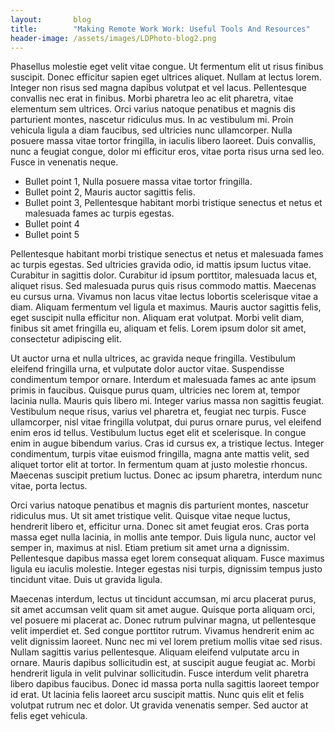 ```yaml
---
layout:       blog
title:        "Making Remote Work Work: Useful Tools And Resources"
header-image: /assets/images/LDPhoto-blog2.png
---
```


Phasellus molestie eget velit vitae congue. Ut fermentum elit ut risus finibus suscipit. Donec efficitur sapien eget ultrices aliquet. Nullam at lectus lorem. Integer non risus sed magna dapibus volutpat et vel lacus. Pellentesque convallis nec erat in finibus. Morbi pharetra leo ac elit pharetra, vitae elementum sem ultrices. Orci varius natoque penatibus et magnis dis parturient montes, nascetur ridiculus mus. In ac vestibulum mi. Proin vehicula ligula a diam faucibus, sed ultricies nunc ullamcorper. Nulla posuere massa vitae tortor fringilla, in iaculis libero laoreet. Duis convallis, nunc a feugiat congue, dolor mi efficitur eros, vitae porta risus urna sed leo. Fusce in venenatis neque.

- Bullet point 1, Nulla posuere massa vitae tortor fringilla.
- Bullet point 2, Mauris auctor sagittis felis.
- Bullet point 3, Pellentesque habitant morbi tristique senectus et netus et malesuada fames ac turpis egestas.
- Bullet point 4
- Bullet point 5

Pellentesque habitant morbi tristique senectus et netus et malesuada fames ac turpis egestas. Sed ultricies gravida odio, id mattis ipsum luctus vitae. Curabitur in sagittis dolor. Curabitur id ipsum porttitor, malesuada lacus et, aliquet risus. Sed malesuada purus quis risus commodo mattis. Maecenas eu cursus urna. Vivamus non lacus vitae lectus lobortis scelerisque vitae a diam. Aliquam fermentum vel ligula et maximus. Mauris auctor sagittis felis, eget suscipit nulla efficitur non. Aliquam erat volutpat. Morbi velit diam, finibus sit amet fringilla eu, aliquam et felis. Lorem ipsum dolor sit amet, consectetur adipiscing elit.

Ut auctor urna et nulla ultrices, ac gravida neque fringilla. Vestibulum eleifend fringilla urna, et vulputate dolor auctor vitae. Suspendisse condimentum tempor ornare. Interdum et malesuada fames ac ante ipsum primis in faucibus. Quisque purus quam, ultricies nec lorem at, tempor lacinia nulla. Mauris quis libero mi. Integer varius massa non sagittis feugiat. Vestibulum neque risus, varius vel pharetra et, feugiat nec turpis. Fusce ullamcorper, nisl vitae fringilla volutpat, dui purus ornare purus, vel eleifend enim eros id tellus. Vestibulum luctus eget elit et scelerisque. In congue enim in augue bibendum varius. Cras id cursus ex, a tristique lectus. Integer condimentum, turpis vitae euismod fringilla, magna ante mattis velit, sed aliquet tortor elit at tortor. In fermentum quam at justo molestie rhoncus. Maecenas suscipit pretium luctus. Donec ac ipsum pharetra, interdum nunc vitae, porta lectus.

Orci varius natoque penatibus et magnis dis parturient montes, nascetur ridiculus mus. Ut sit amet tristique velit. Quisque vitae neque luctus, hendrerit libero et, efficitur urna. Donec sit amet feugiat eros. Cras porta massa eget nulla lacinia, in mollis ante tempor. Duis ligula nunc, auctor vel semper in, maximus at nisl. Etiam pretium sit amet urna a dignissim. Pellentesque dapibus massa eget lorem consequat aliquam. Fusce maximus ligula eu iaculis molestie. Integer egestas nisi turpis, dignissim tempus justo tincidunt vitae. Duis ut gravida ligula.

Maecenas interdum, lectus ut tincidunt accumsan, mi arcu placerat purus, sit amet accumsan velit quam sit amet augue. Quisque porta aliquam orci, vel posuere mi placerat ac. Donec rutrum pulvinar magna, ut pellentesque velit imperdiet et. Sed congue porttitor rutrum. Vivamus hendrerit enim ac velit dignissim laoreet. Nunc nec mi vel lorem pretium mollis vitae sed risus. Nullam sagittis varius pellentesque. Aliquam eleifend vulputate arcu in ornare. Mauris dapibus sollicitudin est, at suscipit augue feugiat ac. Morbi hendrerit ligula in velit pulvinar sollicitudin. Fusce interdum velit pharetra libero dapibus faucibus. Donec id massa porta nulla sagittis laoreet tempor id erat. Ut lacinia felis laoreet arcu suscipit mattis. Nunc quis elit et felis volutpat rutrum nec et dolor. Ut gravida venenatis semper. Sed auctor at felis eget vehicula.